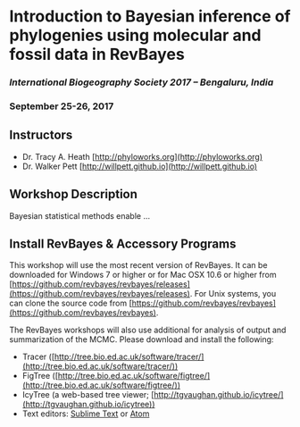 # Introduction to Bayesian inference of phylogenies using molecular and fossil data in RevBayes

### *International Biogeography Society 2017 – Bengaluru, India*

### September 25-26, 2017

## Instructors

* Dr. Tracy A. Heath [http://phyloworks.org](http://phyloworks.org) 
* Dr. Walker Pett [http://willpett.github.io](http://willpett.github.io) 

## Workshop Description

Bayesian statistical methods enable ...

## Install RevBayes & Accessory Programs

This workshop will use the most recent version of RevBayes. It can be downloaded for Windows 7 or higher or for Mac OSX 10.6 or higher from [https://github.com/revbayes/revbayes/releases](https://github.com/revbayes/revbayes/releases). For Unix systems, you can clone the source code from [https://github.com/revbayes/revbayes](https://github.com/revbayes/revbayes).

The RevBayes workshops will also use additional for analysis of output and summarization of the MCMC. Please download and install the following:

* Tracer ([http://tree.bio.ed.ac.uk/software/tracer/](http://tree.bio.ed.ac.uk/software/tracer/))
* FigTree ([http://tree.bio.ed.ac.uk/software/figtree/](http://tree.bio.ed.ac.uk/software/figtree/))
* IcyTree (a web-based tree viewer; [http://tgvaughan.github.io/icytree/](http://tgvaughan.github.io/icytree))
* Text editors: [Sublime Text](https://www.sublimetext.com/) or [Atom](https://atom.io)
